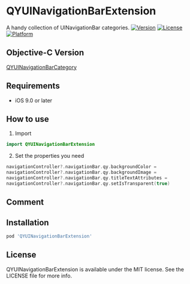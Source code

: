 # QYUINavigationBarExtension

A handy collection of UINavigationBar categories.
[![Version](https://img.shields.io/cocoapods/v/QYUINavigationBarExtension.svg?style=flat)](https://cocoapods.org/pods/QYUINavigationBarExtension)
[![License](https://img.shields.io/cocoapods/l/QYUINavigationBarExtension.svg?style=flat)](https://cocoapods.org/pods/QYUINavigationBarExtension)
[![Platform](https://img.shields.io/cocoapods/p/QYUINavigationBarExtension.svg?style=flat)](https://cocoapods.org/pods/QYUINavigationBarExtension)

## Objective-C Version

[QYUINavigationBarCategory](https://github.com/InsectQY/QYUINavigationBarCategory)

## Requirements

- iOS 9.0 or later

## How to use

1. Import 

```swift
import QYUINavigationBarExtension
```

2. Set the properties you need

```swift
navigationController?.navigationBar.qy.backgroundColor =
navigationController?.navigationBar.qy.backgroundImage =
navigationController?.navigationBar.qy.titleTextAttributes =
navigationController?.navigationBar.qy.setIsTransparent(true)
```

## Comment



## Installation

```ruby
pod 'QYUINavigationBarExtension'
```

## License

QYUINavigationBarExtension is available under the MIT license. See the LICENSE file for more info.
